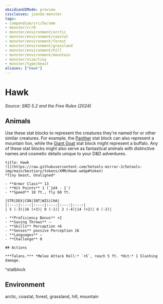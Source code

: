 ```yaml
---
obsidianUIMode: preview
cssclasses: json5e-monster
tags:
- compendium/src/5e/xmm
- monster/cr/0
- monster/environment/arctic
- monster/environment/coastal
- monster/environment/forest
- monster/environment/grassland
- monster/environment/hill
- monster/environment/mountain
- monster/size/tiny
- monster/type/beast
aliases: ["Hawk"]
---
```

# Hawk
*Source: SRD 5.2 and the Free Rules (2024)*  

## Animals

Use these stat blocks to represent the creatures they're named for or other similar creatures. For example, the [Panther](panther-xmm.md) stat block can also represent a mountain lion, while the [Giant Goat](giant-goat-xmm.md) stat block might represent a buffalo. Any of these stat blocks might also serve as fantastical animals with distinctive names and cosmetic details unique to your D&D adventures.

```ad-statblock
title: Hawk
![](https://raw.githubusercontent.com/5etools-mirror-3/5etools-img/main/bestiary/tokens/XMM/Hawk.webp#token)
*Tiny beast, Unaligned*

- **Armor Class** 13
- **Hit Points** 1 (`1d4 - 1`)
- **Speed** 10 ft., fly 60 ft.

|STR|DEX|CON|INT|WIS|CHA|
|:---:|:---:|:---:|:---:|:---:|:---:|
| 5 (-3)|16 (+3)| 8 (-1)| 2 (-4)|14 (+2)| 6 (-2)|

- **Proficiency Bonus** +2
- **Saving Throws** ⏤
- **Skills** Perception +6
- **Senses** passive Perception 16
- **Languages** —
- **Challenge** 0

## Actions

***Talons.*** *Melee Attack Roll:* `+5`, reach 5 ft. *Hit:* 1 Slashing damage.
```
^statblock

## Environment

arctic, coastal, forest, grassland, hill, mountain